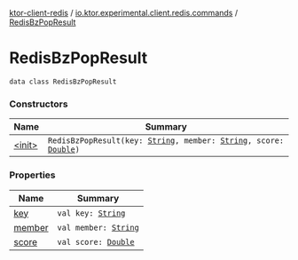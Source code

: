[ktor-client-redis](../../index.md) / [io.ktor.experimental.client.redis.commands](../index.md) / [RedisBzPopResult](./index.md)

# RedisBzPopResult

`data class RedisBzPopResult`

### Constructors

| Name | Summary |
|---|---|
| [&lt;init&gt;](-init-.md) | `RedisBzPopResult(key: `[`String`](https://kotlinlang.org/api/latest/jvm/stdlib/kotlin/-string/index.html)`, member: `[`String`](https://kotlinlang.org/api/latest/jvm/stdlib/kotlin/-string/index.html)`, score: `[`Double`](https://kotlinlang.org/api/latest/jvm/stdlib/kotlin/-double/index.html)`)` |

### Properties

| Name | Summary |
|---|---|
| [key](key.md) | `val key: `[`String`](https://kotlinlang.org/api/latest/jvm/stdlib/kotlin/-string/index.html) |
| [member](member.md) | `val member: `[`String`](https://kotlinlang.org/api/latest/jvm/stdlib/kotlin/-string/index.html) |
| [score](score.md) | `val score: `[`Double`](https://kotlinlang.org/api/latest/jvm/stdlib/kotlin/-double/index.html) |
